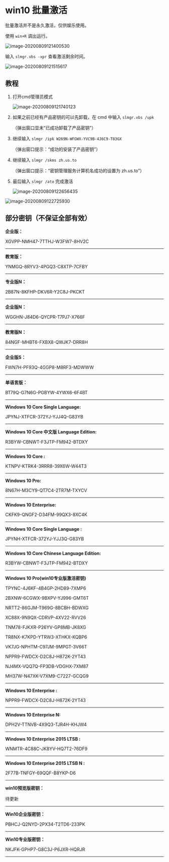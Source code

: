 # win10 批量激活

批量激活并不是永久激活，仅供娱乐使用。

使用 `win+R` 调出运行。

![image-20200809121400530](https://raw.githubusercontent.com/walls1717/image/master/202210121925855.png)

输入 `slmgr.vbs -xpr` 查看激活剩余时间。

![image-20200809121515617](https://raw.githubusercontent.com/walls1717/image/master/202210121925857.png)



## 教程

1. 打开cmd管理员模式

   ![image-20200809121740123](https://raw.githubusercontent.com/walls1717/image/master/202210121925858.png)

2. 如果之前已经有产品密钥的可以先卸载，在 cmd 中输入 `slmgr.vbs /upk` 

   （弹出窗口显未“已成功卸载了产品密钥”）

3. 继续输入 `slmgr /ipk W269N-WFGWX-YVC9B-4J6C9-T83GX` 

   （弹出窗口提示：“成功的安装了产品密钥”）

4. 继续输入 `slmgr /skms zh.us.to` 

   （弹出窗口提示：“密钥管理服务计算机名成功的设置为 zh.us.to”）

5. 最后输入 `slmgr /ato` 完成激活

   ![image-20200809122656435](https://raw.githubusercontent.com/walls1717/image/master/202210121925859.png)

![image-20200809122725930](https://raw.githubusercontent.com/walls1717/image/master/202210121925860.png)



## 部分密钥（不保证全部有效）

**企业版：**

XGVPP-NMH47-7TTHJ-W3FW7-8HV2C

------

**教育版：**

YNMGQ-8RYV3-4PGQ3-C8XTP-7CFBY

------

**专业版N：**

2B87N-8KFHP-DKV6R-Y2C8J-PKCKT

------

**企业版N：**

WGGHN-J84D6-QYCPR-T7PJ7-X766F

------

**教育版N：**

84NGF-MHBT6-FXBX8-QWJK7-DRR8H

------

**企业版S：**

FWN7H-PF93Q-4GGP8-M8RF3-MDWWW

------

**单语言版：**

BT79Q-G7N6G-PGBYW-4YWX6-6F4BT

------

**Windows 10 Core Single Language:**

JPYNJ-XTFCR-372YJ-YJJ4Q-G83YB

------

**Windows 10 Core 中文版 Language Edition:**

R3BYW-CBNWT-F3JTP-FM942-BTDXY

------

**Windows 10 Core :**

KTNPV-KTRK4-3RRR8-39X6W-W44T3

------

**Windows 10 Pro:**

8N67H-M3CY9-QT7C4-2TR7M-TXYCV

------

**Windows 10 Enterprise:**

CKFK9-QNGF2-D34FM-99QX3-8XC4K

------

**Windows 10 Core Single Language :**

JPYNH-XTFCR-372YJ-YJJ3Q-G83YB

------

**Windows 10 Core Chinese Language Edition:**

R3BYW-CBNWT-F3JTP-FM942-BTDXY

------

**Windows 10 Pro(win10专业版激活密钥)**

TPYNC-4J6KF-4B4GP-2HD89-7XMP6

2BXNW-6CGWX-9BXPV-YJ996-GMT6T

NRTT2-86GJM-T969G-8BCBH-BDWXG

XC88X-9N9QX-CDRVP-4XV22-RVV26

TNM78-FJKXR-P26YV-GP8MB-JK8XG

TR8NX-K7KPD-YTRW3-XTHKX-KQBP6

VK7JG-NPHTM-C97JM-9MPGT-3V66T

NPPR9-FWDCX-D2C8J-H872K-2YT43

NJ4MX-VQQ7Q-FP3DB-VDGHX-7XM87

MH37W-N47XK-V7XM9-C7227-GCQG9

------

**Windows 10 Enterprise :**

NPPR9-FWDCX-D2C8J-H872K-2YT43

------

**Windows 10 Enterprise N:**

DPH2V-TTNVB-4X9Q3-TJR4H-KHJW4

------

**Windows 10 Enterprise 2015 LTSB :**

WNMTR-4C88C-JK8YV-HQ7T2-76DF9

------

**Windows 10 Enterprise 2015 LTSB N :**

2F77B-TNFGY-69QQF-B8YKP-D6

------

**win10预览版密钥：**

待更新

------

**Win10企业版密钥：**

PBHCJ-Q2NYD-2PX34-T2TD6-233PK

------

**Win10专业版密钥：**

NKJFK-GPHP7-G8C3J-P6JXR-HQRJR

------

